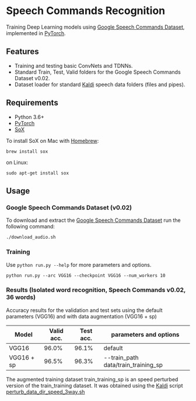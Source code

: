 # Speech Commands Recognition

Training Deep Learning models using [Google Speech Commands Dataset](https://arxiv.org/abs/1804.03209), implemented in [PyTorch](http://pytorch.org).
<!-- This repo contains a data loader for the Kaldi data set format, as well as training scripts for single-word neural net models, written in [PyTorch](http://pytorch.org). -->

## Features
* Training and testing basic ConvNets and TDNNs.
* Standard Train, Test, Valid folders for the Google Speech Commands Dataset v0.02.
* Dataset loader for standard [Kaldi](https://github.com/kaldi-asr/kaldi) speech data folders (files and pipes).

## Requirements

* Python 3.6+
* [PyTorch](https://github.com/pytorch/pytorch#installation)
* [SoX](http://sox.sourceforge.net/)

To install SoX on Mac with [Homebrew](https://brew.sh):

```brew install sox```

on Linux:

```sudo apt-get install sox```

## Usage

### Google Speech Commands Dataset (v0.02)
To download and extract the [Google Speech Commands Dataset](https://arxiv.org/abs/1804.03209) run the following command:
```
./download_audio.sh
```

### Training
Use `python run.py --help` for more parameters and options.

```
python run.py --arc VGG16 --checkpoint VGG16 --num_workers 10
```

### Results (Isolated word recognition, Speech Commands v0.02, 36 words)
Accuracy results for the validation and test sets using the default parameters (VGG16) and with data augmentation (VGG16 + sp) 

| Model | Valid acc. | Test acc.| parameters and options |
| ------------- | ------------- | ------------- | ------------- | 
| VGG16 | 96.0% | 96.1% | default |
| VGG16 + sp | 96.5% | 96.3% | --train_path data/train_training_sp |

The augmented training dataset train_training_sp is an speed perturbed version of the train_training dataset. It was obtained using the [Kaldi](https://github.com/kaldi-asr/kaldi) script [perturb_data_dir_speed_3way.sh](https://github.com/kaldi-asr/kaldi/blob/master/egs/wsj/s5/utils/data/perturb_data_dir_speed_3way.sh)
